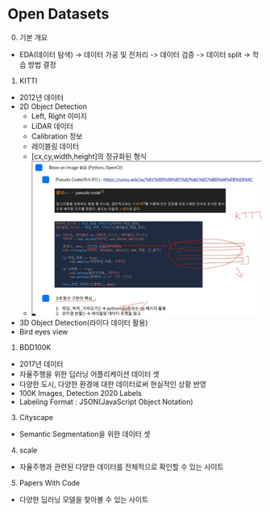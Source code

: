 # Open Datasets

0. 기본 개요
* EDA(데이터 탐색) -> 데이터 가공 및 전처리 -> 데이터 검증 -> 데이터 split -> 학습 방법 결정

1. KITTI
* 2012년 데이터
* 2D Object Detection
  * Left, Right 이미지
  * LiDAR 데이터
  * Calibration 정보
  * 레이블링 데이터
  * [cx,cy,width,height]의 정규화된 형식
  * ![](./images/2022-05-04-14-17-55.png)
* 3D Object Detection(라이다 데이터 활용)
* Bird eyes view
  

1. BDD100K
* 2017년 데이터
* 자율주행을 위한 딥러닝 어플리케이션 데이터 셋
* 다양한 도시, 다양한 환경에 대한 데이터로써 현실적인 상황 반영
* 100K Images, Detection 2020 Labels
* Labeling Format : JSON(JavaScript Object Notation)

3. Cityscape
* Semantic Segmentation을 위한 데이터 셋

4. scale
* 자율주행과 관련된 다양한 데이터를 전체적으로 확인할 수 있는 사이트

5. Papers With Code
* 다양한 딥러닝 모델을 찾아볼 수 있는 사이트